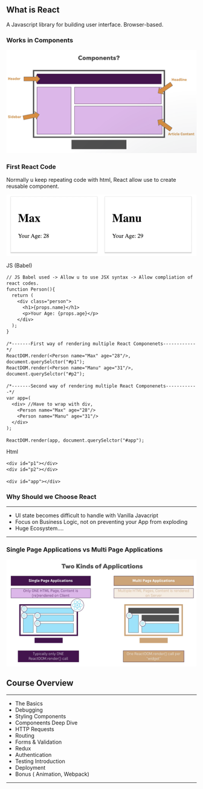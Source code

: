 ## What is React 
A Javascript library for building user interface. Browser-based.  
  
### Works in Components   
![Image](https://github.com/KennySoh/JWT-Project/blob/master/pic/react1.png) 

### First React Code
Normally u keep repeating code with html, React allow use to create reusable component.    

![Image](https://github.com/KennySoh/JWT-Project/blob/master/pic/react2.png)  


JS (Babel)
```
// JS Babel used -> Allow u to use JSX syntax -> Allow compliation of react codes.
function Person(){
  return (
    <div class="person">
      <h1>{props.name}</h1>
      <p>Your Age: {props.age}</p>
    </div>
  );
}

/*-------First way of rendering multiple React Componenets------------*/
ReactDOM.render(<Person name="Max" age="28"/>, document.querySelctor("#p1");
ReactDOM.render(<Person name="Manu" age="31"/>, document.querySelctor("#p2");

/*-------Second way of rendering multiple React Componenets------------*/
var app=(
  <div> //Have to wrap with div, 
    <Person name="Max" age="28"/>
    <Person name="Manu" age="31"/>
  </div>
);

ReactDOM.render(app, document.querySelctor("#app");

```
  
Html  
```
<div id="p1"></div>
<div id="p2"></div>

<div id="app"></div>
```
### Why Should we Choose React
***
- UI state becomes difficult to handle with Vanilla Javacript
- Focus on Business Logic, not on preventing your App from exploding
- Huge Ecosystem.... 
***

### Single Page Applications vs Multi Page Applications
![Image](https://github.com/KennySoh/JWT-Project/blob/master/pic/react3.png) 

## Course Overview
***
- The Basics
- Debugging
- Styling Components
- Componeents Deep Dive
- HTTP Requests
- Routing 
- Forms & Validation
- Redux
- Authentication
- Testing Introduction
- Deployment
- Bonus ( Animation, Webpack)
***

### 

